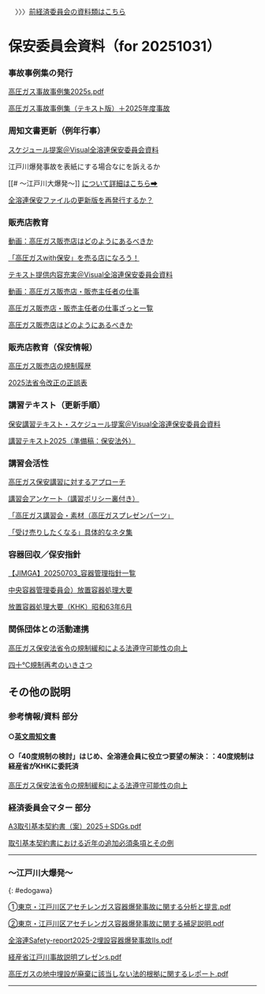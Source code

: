 　〉〉〉[前経済委員会の資料類はこちら](https://h-oooka.github.io/GasSource.jp/経済委員会資料.html)

# 保安委員会資料（for 20251031）

### 事故事例集の発行

[高圧ガス事故事例集2025s.pdf](https://h-oooka.github.io/GasSource.jp/高圧ガス事故事例集2025s.pdf")

[高圧ガス事故事例集（テキスト版）＋2025年度事故](https://h-oooka.github.io/GasSource.jp/高圧ガス事故事例集2025.html)

### 周知文書更新（例年行事）

[スケジュール提案＠Visual全溶連保安委員会資料](https://h-oooka.github.io/GasSource.jp/Visual全溶連保安委員会（20251031）.pdf#page=2)

江戸川爆発事故を表紙にする場合なにを訴えるか

[[# ～江戸川大爆発～]] [について詳細はこちら➡](#edogawa) 

[全溶連保安ファイルの更新版を再発行するか？](https://h-oooka.github.io/GasSource.jp/全溶連Safety-report2025-2埋設容器爆発事故Ⅱs.pdf)

### 販売店教育

[動画：高圧ガス販売店はどのようにあるべきか](https://youtu.be/BITLzXlhM98)

[「高圧ガスwith保安」を売る店になろう！](https://h-oooka.github.io/GasSource.jp/「高圧ガスwith保安」を売る店になろう！.pdf)

[テキスト提供内容充実＠Visual全溶連保安委員会資料](https://h-oooka.github.io/GasSource.jp/Visual全溶連保安委員会（20251031）.pdf#page=2)

[動画：高圧ガス販売店・販売主任者の仕事](https://youtu.be/CcDMJt0jbj4?si=wJRdMRizeu38Fxed)

[高圧ガス販売店・販売主任者の仕事ざっと一覧](https://h-oooka.github.io/GasSource.jp/高圧ガス販売店・販売主任者の仕事ざっと一覧2023.html)

[高圧ガス販売店はどのようにあるべきか](https://h-oooka.github.io/GasSource.jp/業界の未来を拓き利益の本質を問う〜高圧ガス販売業の生き残りを歴史にたずねる〜.pdf)

### 販売店教育（保安情報）

[高圧ガス販売店の規制履歴](https://h-oooka.github.io/GasSource.jp/IGas_distributors_Timeline.html)

[2025法省令改正の正誤表](https://h-oooka.github.io/GasSource.jp/2025法省令改正の正誤表s.pdf)

### 講習テキスト（更新手順）

[保安講習テキスト・スケジュール提案＠Visual全溶連保安委員会資料](https://h-oooka.github.io/GasSource.jp/Visual全溶連保安委員会（20251031）.pdf#page=2)

[講習テキスト2025（準備稿：保安法外）](https://h-oooka.github.io/GasSource.jp/講習テキスト2025（準備稿：保安法外）v12s.pdf)

### 講習会活性

[高圧ガス保安講習に対するアプローチ](https://h-oooka.github.io/GasSource.jp/高圧ガス保安講習に対するアプローチ.pdf)

[講習会アンケート（講習ポリシー裏付き）](https://h-oooka.github.io/GasSource.jp/講習会アンケート（講習ポリシー裏付き）.pdf)

[「高圧ガス講習会・素材（高圧ガスプレゼンパーツ」](https://youtube.com/playlist?list=PLyWaCYkYFCtRkPucUMitdzt-6NS_G58JI&si=I2iGlCYslNrFXkqN)

[「受け売りしたくなる」具体的なネタ集](https://h-oooka.github.io/GasSource.jp/A_collection_of_specific_topics.html)

### 容器回収／保安指針

[【JIMGA】20250703_容器管理指針一覧](https://h-oooka.github.io/GasSource.jp/【JIMGA】20250703_容器管理指針一覧.pdf)

[中央容器管理委員会）放置容器処理大要](https://h-oooka.github.io/GasSource.jp/中央容器管理委員会）放置容器処理大要.pdf)

[放置容器処理大要（KHK）昭和63年6月](https://h-oooka.github.io/GasSource.jp/放置容器処理大要（KHK）昭和63年6月.html)

### 関係団体との活動連携

[高圧ガス保安法省令の規制緩和による法遵守可能性の向上](https://h-oooka.github.io/GasSource.jp/高圧ガス保安法省令の規制緩和による法遵守可能性の向上.pdf)

[四十℃規制再考のいきさつ](https://h-oooka.github.io/GasSource.jp/四十℃規制再考のいきさつ.pdf)


## その他の説明
### 参考情報/資料 部分
#### ○[英文周知文書](https://zenyoren.com/wp-content/uploads/2024/08/e21cadfc4997589c558de66f51f98000.pdf)

#### ○「40度規制の検討」はじめ、全溶連会員に役立つ要望の解決：：40度規制は経産省がKHKに委託済

[高圧ガス保安法省令の規制緩和による法遵守可能性の向上](https://h-oooka.github.io/GasSource.jp/高圧ガス保安法省令の規制緩和による法遵守可能性の向上.pdf)

### 経済委員会マター 部分

[A3取引基本契約書（案）2025＋SDGs.pdf](https://h-oooka.github.io/GasSource.jp/A3取引基本契約書（案）2025＋SDGs.pdf)

[取引基本契約書における近年の追加必須条項とその例](https://h-oooka.github.io/GasSource.jp/取引基本契約書における近年の追加必須条項とその例1.pdf)

---
### ～江戸川大爆発～
{: #edogawa}

[➀東京・江戸川区アセチレンガス容器爆発事故に関する分析と提言.pdf](https://github.com/h-oooka/GasSource.jp/blob/main/%E2%9E%80%E6%9D%B1%E4%BA%AC%E3%83%BB%E6%B1%9F%E6%88%B8%E5%B7%9D%E5%8C%BA%E3%82%A2%E3%82%BB%E3%83%81%E3%83%AC%E3%83%B3%E3%82%AC%E3%82%B9%E5%AE%B9%E5%99%A8%E7%88%86%E7%99%BA%E4%BA%8B%E6%95%85%E3%81%AB%E9%96%A2%E3%81%99%E3%82%8B%E5%88%86%E6%9E%90%E3%81%A8%E6%8F%90%E8%A8%80.pdf)

[②東京・江戸川区アセチレンガス容器爆発事故に関する補足説明.pdf](https://github.com/h-oooka/GasSource.jp/blob/main/%E2%91%A1%E6%9D%B1%E4%BA%AC%E3%83%BB%E6%B1%9F%E6%88%B8%E5%B7%9D%E5%8C%BA%E3%82%A2%E3%82%BB%E3%83%81%E3%83%AC%E3%83%B3%E3%82%AC%E3%82%B9%E5%AE%B9%E5%99%A8%E7%88%86%E7%99%BA%E4%BA%8B%E6%95%85%E3%81%AB%E9%96%A2%E3%81%99%E3%82%8B%E8%A3%9C%E8%B6%B3%E8%AA%AC%E6%98%8E.pdf)

[全溶連Safety-report2025-2埋設容器爆発事故Ⅱs.pdf](https://github.com/h-oooka/GasSource.jp/blob/main/%E5%85%A8%E6%BA%B6%E9%80%A3Safety-report2025-2%E5%9F%8B%E8%A8%AD%E5%AE%B9%E5%99%A8%E7%88%86%E7%99%BA%E4%BA%8B%E6%95%85%E2%85%A1s.pdf)

[経産省江戸川事故説明プレゼンs.pdf](https://github.com/h-oooka/GasSource.jp/blob/main/%E7%B5%8C%E7%94%A3%E7%9C%81%E6%B1%9F%E6%88%B8%E5%B7%9D%E4%BA%8B%E6%95%85%E8%AA%AC%E6%98%8E%E3%83%97%E3%83%AC%E3%82%BC%E3%83%B3s.pdf)

[高圧ガスの地中埋設が廃棄に該当しない法的根拠に関するレポート.pdf](https://github.com/h-oooka/GasSource.jp/blob/main/%E9%AB%98%E5%9C%A7%E3%82%AC%E3%82%B9%E3%81%AE%E5%9C%B0%E4%B8%AD%E5%9F%8B%E8%A8%AD%E3%81%8C%E5%BB%83%E6%A3%84%E3%81%AB%E8%A9%B2%E5%BD%93%E3%81%97%E3%81%AA%E3%81%84%E6%B3%95%E7%9A%84%E6%A0%B9%E6%8B%A0%E3%81%AB%E9%96%A2%E3%81%99%E3%82%8B%E3%83%AC%E3%83%9D%E3%83%BC%E3%83%88.pdf)


---
